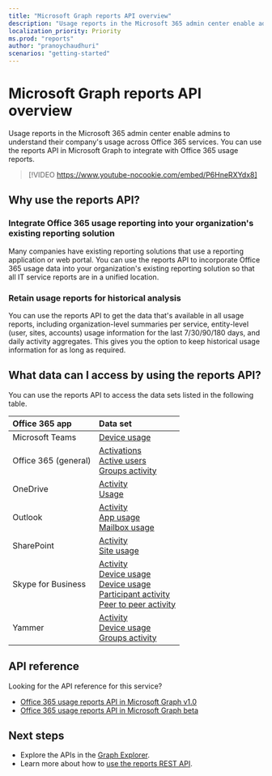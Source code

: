 ```yaml
---
title: "Microsoft Graph reports API overview"
description: "Usage reports in the Microsoft 365 admin center enable admins to understand their company's usage across Office 365 services. You can use the reports API in Microsoft Graph to integrate with Office 365 usage reports."
localization_priority: Priority
ms.prod: "reports"
author: "pranoychaudhuri"
scenarios: "getting-started"
---
```


# Microsoft Graph reports API overview

Usage reports in the Microsoft 365 admin center enable admins to understand their company's usage across Office 365 services. You can use the reports API in Microsoft Graph to integrate with Office 365 usage reports.

> [!VIDEO https://www.youtube-nocookie.com/embed/P6HneRXYdx8]

## Why use the reports API?

### Integrate Office 365 usage reporting into your organization's existing reporting solution
Many companies have existing reporting solutions that use a reporting application or web portal. You can use the reports API to incorporate Office 365 usage data into your organization's existing reporting solution so that all IT service reports are in a unified location.  

### Retain usage reports for historical analysis
You can use the reports API to get the data that's available in all usage reports, including organization-level summaries per service, entity-level (user, sites, accounts) usage information for the last 7/30/90/180 days, and daily activity aggregates. This gives you the option to keep historical usage information for as long as required.

## What data can I access by using the reports API?

You can use the reports API to access the data sets listed in the following table.

|Office 365 app|Data set|
|:--------|:--------|
|Microsoft Teams|[Device usage](/graph/api/resources/microsoft-teams-device-usage-reports?view=graph-rest-1.0)<br/>|[User activity](/graph/api/resources/microsoft-teams-user-activity-reports?view=graph-rest-1.0)|
|Office 365 (general) |[Activations](/graph/api/resources/office-365-activations-reports?view=graph-rest-1.0)<br/>[Active users](/graph/api/resources/office-365-active-users-reports?view=graph-rest-1.0)<br/>[Groups activity](/graph/api/resources/office-365-groups-activity-reports?view=graph-rest-1.0)|
|OneDrive |[Activity](/graph/api/resources/onedrive-activity-reports?view=graph-rest-1.0)<br/>[Usage](/graph/api/resources/onedrive-usage-reports?view=graph-rest-1.0)|
|Outlook|[Activity](/graph/api/resources/email-activity-reports?view=graph-rest-1.0)<br/>[App usage](/graph/api/resources/email-app-usage-reports?view=graph-rest-1.0)<br/>[Mailbox usage](/graph/api/resources/mailbox-usage-reports?view=graph-rest-1.0)|
|SharePoint |[Activity](/graph/api/resources/sharepoint-activity-reports?view=graph-rest-1.0)<br/>[Site usage](/graph/api/resources/sharepoint-site-usage-reports?view=graph-rest-1.0)|
|Skype for Business |[Activity](/graph/api/resources/skype-for-business-activity-reports?view=graph-rest-1.0)<br/>[Device usage](/graph/api/resources/skype-for-business-device-usage-reports?view=graph-rest-1.0)<br/>[Device usage](/graph/api/resources/skype-for-business-device-usage-reports?view=graph-rest-1.0)<br/>[Participant activity](/graph/api/resources/skype-for-business-participant-activity-reports?view=graph-rest-1.0)<br/>[Peer to peer activity](/graph/api/resources/skype-for-business-peer-to-peer-activity?view=graph-rest-1.0)|
|Yammer |[Activity](/graph/api/resources/yammer-activity-reports?view=graph-rest-1.0)<br/>[Device usage](/graph/api/resources/yammer-device-usage-reports?view=graph-rest-1.0)<br/>[Groups activity](/graph/api/resources/yammer-groups-activity-reports?view=graph-rest-1.0)|

## API reference
Looking for the API reference for this service?

- [Office 365 usage reports API in Microsoft Graph v1.0](/graph/api/resources/report?view=graph-rest-1.0)
- [Office 365 usage reports API in Microsoft Graph beta](/graph/api/resources/report?view=graph-rest-beta)

## Next steps

* Explore the APIs in the [Graph Explorer](https://developer.microsoft.com/graph/graph-explorer).
* Learn more about how to [use the reports REST API](/graph/api/resources/report?view=graph-rest-1.0).

